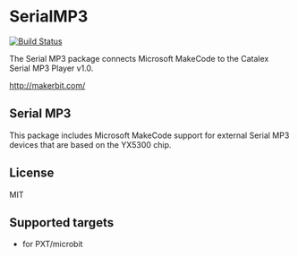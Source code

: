 # SerialMP3

[![Build Status](https://travis-ci.org/1010Technologies/pxt-serial-mp3.svg?branch=master)](https://travis-ci.org/1010Technologies/pxt-serial-mp3)

The Serial MP3 package connects Microsoft MakeCode to the Catalex Serial MP3 Player v1.0.

http://makerbit.com/

## Serial MP3
This package includes Microsoft MakeCode support for external Serial MP3 devices that are based on the YX5300 chip.

## License

MIT

## Supported targets

* for PXT/microbit
